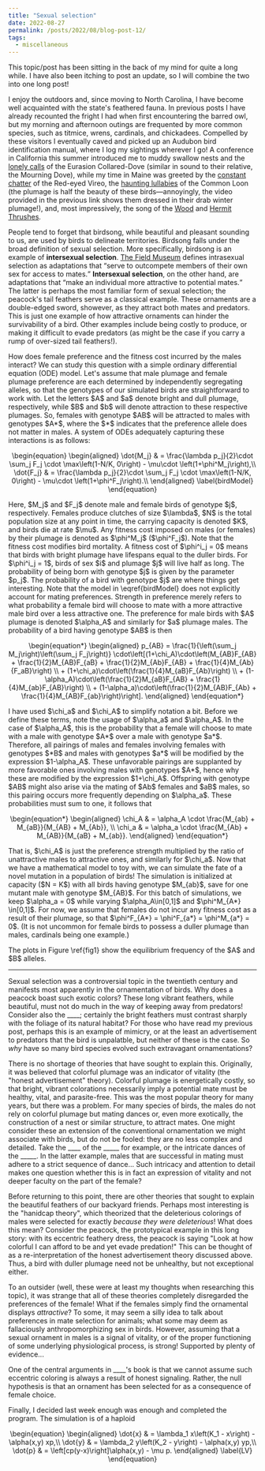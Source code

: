 ```yaml
---
title: "Sexual selection"
date: 2022-08-27
permalink: /posts/2022/08/blog-post-12/
tags:
  - miscellaneous
---
```


<p>
This topic/post has been sitting in the back of my mind for quite a long while. I have also been itching
to post an update, so I will combine the two into one long post! 
</p>


<p>
I enjoy the outdoors and, since moving to North Carolina, I have become well acquainted with the state's feathered 
fauna. In previous posts I have already recounted the fright I had when first encountering the barred owl, but my 
morning and afternoon outings are frequented by more common species, such as titmice, wrens, cardinals, and chickadees.
Compelled by these visitors I eventually caved and picked up an Audubon bird identification manual, where I log my
sightings wherever I go! A conference in California this summer introduced me to muddy swallow nests and the
<a href="https://www.allaboutbirds.org/guide/Eurasian_Collared-Dove/sounds" target="_blank"  rel="noopener noreferrer">lonely calls</a>
of the Eurasion Collared-Dove (similar in sound to their relative, the Mourning Dove), while my time in
Maine was greeted by the
<a href="https://www.allaboutbirds.org/guide/Red-eyed_Vireo/sounds" target="_blank"  rel="noopener noreferrer">constant chatter</a>
of the Red-eyed Vireo, the 
<a href="https://www.allaboutbirds.org/guide/Common_Loon/sounds" target="_blank"  rel="noopener noreferrer">haunting lullabies</a>
of the Common Loon (the plumage is half the beauty of these birds—annoyingly, the video provided 
in the previous link shows them dressed in their drab winter plumage!), and, most impressively, the song of the 
<a href="https://www.allaboutbirds.org/guide/Wood_Thrush/sounds" target="_blank"  rel="noopener noreferrer">Wood</a>
and
<a href="https://www.allaboutbirds.org/guide/Hermit_Thrush/sounds" target="_blank"  rel="noopener noreferrer">Hermit Thrushes</a>.
</p>

<p>
People tend to forget that birdsong, while beautiful and pleasant sounding to us, are used by birds to delineate
territories. Birdsong falls under the broad definition of sexual selection. More specifically, birdsong is an example 
of <b>intersexual selection</b>. 
<a href="https://birds.fieldmuseum.org/stories/selection/sexual-selection" target="_blank"  rel="noopener noreferrer">The Field Museum</a>
defines intrasexual selection as adaptations that <q>serve to outcompete members of their 
own sex for access to mates.</q> <b>Intersexual selection</b>, on the other hand, are adaptations that 
<q>make an individual more attractive to potential mates.</q> The latter is perhaps the most familiar form of 
sexual selection; the peacock's tail feathers serve as a classical example. These ornaments are a double-edged sword,
showever, as they attract both mates and predators. This is just one example of how attractive ornaments 
can hinder the survivability of a bird. Other examples include being costly to produce, or making it 
difficult to evade predators (as might be the 
case if you carry a rump of over-sized tail feathers!). 
</p>


<p>
How does female preference and the fitness cost incurred by the males interact? We can study this question with a 
simple ordinary differential equation (ODE) model. Let's assume that male plumage and female plumage preference are each determined by independently
segregating alleles, so that the genotypes of our simulated birds are straightforward to work with. Let the letters
$A$ and $a$ denote bright and dull plumage, respectively, while $B$ and $b$ will denote attraction to these respective plumages.
So, females with genotype $AB$ will be attracted to males with genotypes $A*$, where the $*$ indicates that 
the preference allele does not matter in males. A system of ODEs adequately capturing these interactions is as follows:
</p>

<center>
\begin{equation}
\begin{aligned}
\dot{M_j} & = \frac{\lambda p_j}{2}\cdot \sum_j F_j \cdot \max\left(1-N/K, 0\right) - \mu\cdot \left(1+\phi^M_j\right),\\
\dot{F_j} & = \frac{\lambda p_j}{2}\cdot \sum_j F_j \cdot \max\left(1-N/K, 0\right) - \mu\cdot \left(1+\phi^F_j\right).\\
\end{aligned}
\label{birdModel}
\end{equation}
</center>

<p>
Here, $M_j$ and $F_j$ denote male and female birds of genotype $j$, respectively. Females produce clutches 
of size $\lambda$, $N$ is the total population size at any point in time, the carrying capacity is denoted $K$, 
and birds die at rate $\mu$. Any fitness cost imposed on males (or females) by their plumage is denoted as
$\phi^M_j$ ($\phi^F_j$). Note that the fitness cost modifies bird mortality. A fitness cost of $\phi^i_j = 0$ means
that birds with bright plumage have lifespans equal to the duller birds. For $\phi^i_j = 1$, birds of sex $i$ and
plumage $j$ will live half as long. The probability of being born with genotype $j$ is given by the parameter $p_j$. 
The probability of a bird with genotype $j$ are where things get interesting. Note that the model in \eqref{birdModel} does not explicitly account for mating preferences. 
Strength in preference merely refers to what probability a female bird will choose to mate with a more attractive
male bird over a less attractive one. The preference for male birds with $A$ plumage is 
denoted $\alpha_A$ and similarly for $a$ plumage males. The probability of a bird having genotype $AB$ is then
</p>

<center>
\begin{equation*}
\begin{aligned}
p_{AB} = \frac{1}{\left(\sum_j M_j\right)\left(\sum_j F_j\right)} \cdot\left[(1+\chi_A)\cdot\left(M_{AB}F_{AB} +
\frac{1}{2}M_{AB}F_{aB} + \frac{1}{2}M_{Ab}F_{AB} + \frac{1}{4}M_{Ab}{F_aB}\right) \\ 
+ (1+\chi_a)\cdot\left(\frac{1}{4}M_{aB}F_{Ab}\right) \\
+ (1-\alpha_A)\cdot\left(\frac{1}{2}M_{aB}F_{AB} + \frac{1}{4}M_{ab}F_{AB}\right) \\
+ (1-\alpha_a)\cdot\left(\frac{1}{2}M_{AB}F_{Ab} + \frac{1}{4}M_{AB}F_{ab}\right)\right]. 
\end{aligned}
\end{equation*}
</center>

<p>
I have used $\chi_a$ and $\chi_A$ to simplify notation a bit. Before we define these terms, note the usage of
$\alpha_a$ and $\alpha_A$. In the case of $\alpha_A$, this is the probability that a female will choose
to mate with a male with genotype $A*$ over a male with genotype $a*$. Therefore, all pairings of males and females
involving females with genotypes $*B$ and males with genotypes $a*$ will be modified by the expression $1-\alpha_A$.
These unfavorable pairings are supplanted by more favorable ones involving males with genotypes $A*$, hence why
these are modified by the expression $1+\chi_A$. Offspring with genotype $AB$ might also arise via the mating of
$Ab$ females and $aB$ males, so this pairing occurs more frequently depending on $\alpha_a$. These probabilities
must sum to one, it follows that
</p>

<center>
\begin{equation*}
\begin{aligned}
\chi_A & = \alpha_A \cdot \frac{M_{ab} + M_{aB}}{M_{AB} + M_{Ab}}, \\ 
\chi_a & = \alpha_a \cdot \frac{M_{Ab} + M_{AB}}{M_{aB} + M_{ab}}.
\end{aligned}
\end{equation*}
</center>

<p>
That is, $\chi_A$ is just the preference strength multiplied by the ratio of unattractive males to attractive ones, 
and similarly for $\chi_a$. Now that we have a mathematical model to toy with, we can simulate the 
fate of a novel mutation in a population of birds! 
The simulation is initialized at capacity ($N = K$) with all birds having genotype $M_{ab}$, 
save for one mutant male with genotype $M_{AB}$. For this batch of simulations, we keep $\alpha_a = 0$ while
varying $\alpha_A\in[0,1]$ and $\phi^M_{A*} \in[0,1]$. For now, we assume that females do not incur any fitness
cost as a result of their plumage, so that $\phi^F_{A*} = \phi^F_{a*} = \phi^M_{a*} = 0$. (It is not uncommon for female birds to possess
a duller plumage than males, cardinals being one example.) 
</p>


<p>
The plots in Figure \ref{fig1} show the equilibrium frequency of the $A$ and $B$ alleles. 
</p>







-----------------

<p>
 Sexual selection was a controversial 
topic in the twentieth century and manifests most apparently
in the ornamentation of birds. Why does a peacock boast such exotic colors? These long vibrant feathers, while
beautiful, must not do much in the way of keeping away from predators! Consider also the ____; certainly
the bright feathers must contrast sharply with the foliage of its natural habitat? For those who have read my 
previous post, perhaps this is an example of mimicry, or at the least an advertisement to predators that
the bird is unpalatble, but neither of these is the case. So <i>why</i> have so many bird species evolved
such extravagant ornamentations?
</p>

<p>
There is no shortage of theories that have sought to explain this. Originally, it was believed that colorful
plumage was an indicator of vitality (the "honest advertisement" theory). Colorful plumage is energetically costly,
so that bright, vibrant colorations necessarily imply a potential mate must be healthy, vital, and parasite-free. 
This was the most popular theory for many years, but there was a problem. 
For many species of birds, the males do not rely on colorful plumage but mating dances or, even more exotically,
the construction of a nest or similar structure, to attract mates. One might consider these an extension of the 
conventional ornamentation we might associate with birds, but do not be fooled: they are no less complex and 
detailed. Take the ____ of the _____ for example, or the intricate dances of the _____. In the latter example,
males that are successful in mating must adhere to a strict sequence of dance... Such intricacy and attention to
detail makes one question whether this is in fact an expression of vitality and not deeper faculty on the part
of the female? 
</p>

<p>
Before returning to this point, there are other theories that sought to explain the beautiful feathers of our
backyard friends. Perhaps most interesting is the "hanidcap theory", which theorized that the deleterious 
colorings of males were selected for exactly <i>because they were deleterious</i>! What does this mean? 
Consider the peacock, the prototypical example in this long story: with its eccentric feathery dress, the 
peacock is saying "Look at how colorful I can afford to be and yet evade predation!" This can be thought
of as a re-interpretation of the honest advertisement theory discussed above. Thus, a bird with duller plumage
need not be unhealthy, but not exceptional either.
</p>

<p>
To an outsider (well, these were at least my thoughts when researching this topic), it was strange that all of 
these theories completely disregarded the preferences of the female! What if the females simply find the 
ornamental displays <i>attractive</i>? To some, it may seem a silly idea to talk about preferences in mate
selection for animals; what some may deem as fallaciously anthropomorphizing sex in birds. However, assuming
that a sexual ornament in males is a signal of vitality, or of the proper functioning of some underlying 
physiological process, is strong! Supported by plenty of evidence... 
</p>

<p>
One of the central arguments in ____'s book is that we cannot assume such eccentric coloring is always
a result of honest signaling. Rather, the null hypothesis is that an ornament has been selected for as a 
consequence of female choice. 
</p>

<p>
Finally, I decided last week enough was enough and completed the program. The simulation is of a haploid

</p> 

<center>
\begin{equation}
\begin{aligned}
\dot{x} & = \lambda_1 x\left(K_1 - x\right) - \alpha(x,y) xp,\\
\dot{y} & = \lambda_2 y\left(K_2 - y\right) - \alpha(x,y) yp,\\
\dot{p} & = \left[cp(y-x)\right]\alpha(x,y) - \mu p.
\end{aligned}
\label{LV}
\end{equation}
</center>

